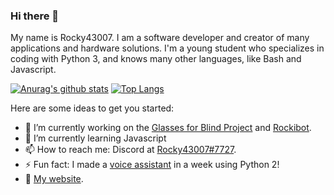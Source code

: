 ### Hi there 👋

My name is Rocky43007. I am a software developer and creator of many applications and hardware solutions. I'm a young student who specializes in coding with Python 3, and knows many other languages, like Bash and Javascript.

[![Anurag's github stats](https://github-readme-stats.vercel.app/api?username=Rocky43007)](https://github.com/anuraghazra/github-readme-stats)
[![Top Langs](https://github-readme-stats.vercel.app/api/top-langs/?username=Rocky43007&layout=compact)](https://github.com/anuraghazra/github-readme-stats)

Here are some ideas to get you started:

- 🔭 I’m currently working on the [Glasses for Blind Project](https://www.github.com/Rocky43007/GlassesForBlind) and [Rockibot](https://www.github.com/Rocky43007/Rockibot).
- 🌱 I’m currently learning Javascript
- 📫 How to reach me: Discord at [Rocky43007#7727](https://discord.com/users/361212545924595712).
- ⚡ Fun fact: I made a [voice assistant](https://github.com/Rocky43007/Voice-Assistant-For-Linux) in a week using Python 2!
- 🔗 [My website](https://rocky43007.github.io).
